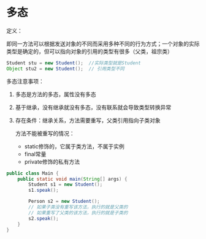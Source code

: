 # 多态

定义：

即同一方法可以根据发送对象的不同而采用多种不同的行为方式；一个对象的实际类型是确定的，但可以指向对象的引用的类型有很多（父类，祖宗类）

```java
Student stu = new Student();  //实际类型就是Student
Object stu2 = new Student();  // 引用类型不同
```



多态注意事项：

1. 多态是方法的多态，属性没有多态

2. 基于继承，没有继承就没有多态，没有联系就会导致类型转换异常

3. 存在条件：继承关系，方法需要重写，父类引用指向子类对象

   方法不能被重写的情况：

   * static修饰的，它属于类方法，不属于实例
   * final常量
   * private修饰的私有方法

```java
public class Main {
    public static void main(String[] args) {
        Student s1 = new Student();
        s1.speak();

        Person s2 = new Student();
        // 如果子类没有重写该方法，执行的就是父类的
        // 如果重写了父类的该方法，执行的就是子类的
        s2.speak();
    }
}
```

